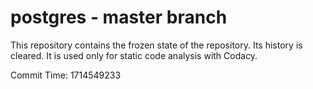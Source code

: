 # postgres - master branch

This repository contains the frozen state of the repository.
Its history is cleared. It is used only for static code
analysis with Codacy.

Commit Time: 1714549233
